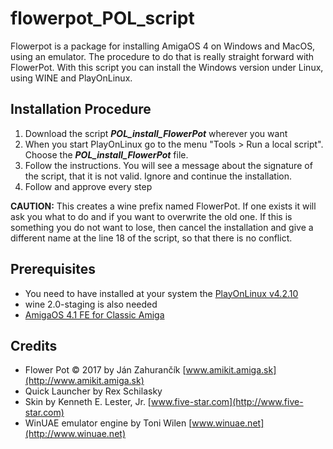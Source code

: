# flowerpot_POL_script
Flowerpot is a package for installing AmigaOS 4 on Windows and MacOS, using an emulator. The procedure to do that is really straight forward with FlowerPot. With this script you can install the Windows version under Linux, using WINE and PlayOnLinux.

Installation Procedure
----------------------
 1. Download the script ***POL_install_FlowerPot*** wherever you want
 3. When you start PlayOnLinux go to the menu "Tools > Run a local script". Choose the ***POL_install_FlowerPot*** file.
 4. Follow the instructions. You will see a message about the signature of the script, that it is not valid. Ignore and continue the installation.
 5. Follow and approve every step

**CAUTION:** This creates a wine prefix named FlowerPot. If one exists it will ask you what to do and if you want to overwrite the old one. If this is something you do not want to lose, then cancel the installation and give a different name at the line 18 of the script, so that there is no conflict.

Prerequisites
-------------
* You need to have installed at your system the [PlayOnLinux v4.2.10](https://www.playonlinux.com/en/download.html)
* wine 2.0-staging is also needed
* [AmigaOS 4.1 FE for Classic Amiga](https://www.amikit.amiga.sk/os4) 

Credits
-------
* Flower Pot © 2017 by Ján Zahurančík [www.amikit.amiga.sk](http://www.amikit.amiga.sk)
* Quick Launcher by Rex Schilasky
* Skin by Kenneth E. Lester, Jr. [www.five-star.com](http://www.five-star.com)
* WinUAE emulator engine by Toni Wilen [www.winuae.net](http://www.winuae.net)

